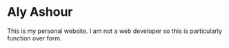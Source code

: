 # Aly Ashour
This is my personal website.
I am not a web developer so this is particularly function over form.

